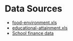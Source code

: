 # Data Sources

- [food-environment.xls](https://www.ers.usda.gov/data-products/food-environment-atlas/data-access-and-documentation-downloads/)
- [educational-attainment.xls]()
- [School finance data](https://www.census.gov/programs-surveys/school-finances.html)
